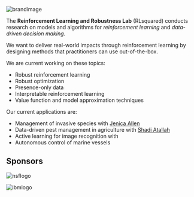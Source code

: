 
![brandimage](/img/logo-small.png)

The **Reinforcement Learning and Robustness Lab** (RLsquared) conducts research on models and algorithms for *reinforcement learning* and *data-driven decision making*. 

We want to deliver real-world impacts through reinforcement learning by designing methods that practitioners can use out-of-the-box. 

We are current working on these topics:

* Robust reinforcement learning 
* Robust optimization 
* Presence-only data
* Interpretable reinforcement learning
* Value function and model approximation techniques

Our current applications are:

* Management of invasive species with [Jenica Allen](https://colsa.unh.edu/faculty/allen)
* Data-driven pest management in agriculture with [Shadi Atallah](https://colsa.unh.edu/faculty/atallah)
* Active learning for image recognition with 
* Autonomous control of marine vessels


## Sponsors ##

![nsflogo](https://nsf.gov/images/logos/nsf1.gif) 

![ibmlogo](https://www-03.ibm.com/press/us/en/attachment/20190.wss?fileId=ATTACH_FILE0&fileName=ibmpos_blue_thumb.jpg)